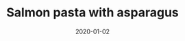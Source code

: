 ---
title: 'Salmon pasta with asparagus'
ingredients: [
    "asparagus | 0.5 | bunch",
    "tagliatelle | 250 | g",
    "salmon | 2 | fillets with skin",
    "lemon | 1 | ",
    "creme fraiche | 50 | ml",
    "black pepper |  | freshly ground",
    "salt |  | "
]
serves: 2
images: [
    "salmon-pasta.jpg"
]
link: "https://www.jamieoliver.com/recipes/salmon-recipes/hot-smoked-salmon-pasta/"
video: "VKMe0rpNy_g"
date: '2020-01-02'
---